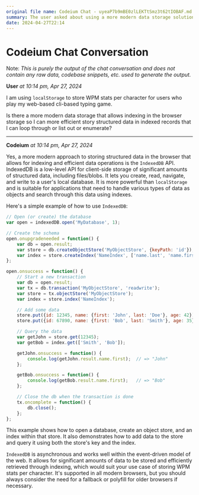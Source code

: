 ```yaml
---
original file name: Codeium Chat - uyeaP7b9mBE0zlLEKTtSmz3t62tIOBAF.md
summary: The user asked about using a more modern data storage solution with indexing capability in the browser instead of `localStorage` for storing structured data efficiently. I suggested using the `IndexedDB` API, which is a powerful client-side storage solution for handling structured data and performing efficient data operations. I provided an example of how to use `IndexedDB` to create a database, object store, index, add data, and query data. I emphasized that `IndexedDB` is well-suited for storing WPM stats per character and recommended considering fallback options for older browsers.
date: 2024-04-27T22:14
---
```


# Codeium Chat Conversation

Note: _This is purely the output of the chat conversation and does not contain any raw data, codebase snippets, etc. used to generate the output._

**User** _at 10:14 pm, Apr 27, 2024_

I am using `localStorage` to store WPM stats per character for users who play my web-based cli-based typing game. 

Is there a more modern data storage that allows indexing in the browser storage so  I can more efficient story structured data in indexed records that I can loop through or list out or enumerate?

---

**Codeium** _at 10:14 pm, Apr 27, 2024_

Yes, a more modern approach to storing structured data in the browser that allows for indexing and efficient data operations is the `IndexedDB` API. IndexedDB is a low-level API for client-side storage of significant amounts of structured data, including files/blobs. It lets you create, read, navigate, and write to a user's local database. It is more powerful than `localStorage` and is suitable for applications that need to handle various types of data as objects and search through this data using indexes.

Here's a simple example of how to use `IndexedDB`:

```javascript
// Open (or create) the database
var open = indexedDB.open('MyDatabase', 1);

// Create the schema
open.onupgradeneeded = function() {
    var db = open.result;
    var store = db.createObjectStore('MyObjectStore', {keyPath: 'id'});
    var index = store.createIndex('NameIndex', ['name.last', 'name.first']);
};

open.onsuccess = function() {
    // Start a new transaction
    var db = open.result;
    var tx = db.transaction('MyObjectStore', 'readwrite');
    var store = tx.objectStore('MyObjectStore');
    var index = store.index('NameIndex');

    // Add some data
    store.put({id: 12345, name: {first: 'John', last: 'Doe'}, age: 42});
    store.put({id: 67890, name: {first: 'Bob', last: 'Smith'}, age: 35});

    // Query the data
    var getJohn = store.get(12345);
    var getBob = index.get(['Smith', 'Bob']);

    getJohn.onsuccess = function() {
        console.log(getJohn.result.name.first);  // => "John"
    };

    getBob.onsuccess = function() {
        console.log(getBob.result.name.first);   // => "Bob"
    };

    // Close the db when the transaction is done
    tx.oncomplete = function() {
        db.close();
    };
};
```

This example shows how to open a database, create an object store, and an index within that store. It also demonstrates how to add data to the store and query it using both the store's key and the index.

`IndexedDB` is asynchronous and works well within the event-driven model of the web. It allows for significant amounts of data to be stored and efficiently retrieved through indexing, which would suit your use case of storing WPM stats per character. It's supported in all modern browsers, but you should always consider the need for a fallback or polyfill for older browsers if necessary.